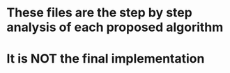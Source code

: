# These files are the step by step analysis of each proposed algorithm 
# It is NOT the final implementation